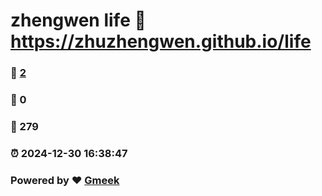 # zhengwen life :link: https://zhuzhengwen.github.io/life 
### :page_facing_up: [2](https://zhuzhengwen.github.io/life/tag.html) 
### :speech_balloon: 0 
### :hibiscus: 279 
### :alarm_clock: 2024-12-30 16:38:47 
### Powered by :heart: [Gmeek](https://github.com/Meekdai/Gmeek)
